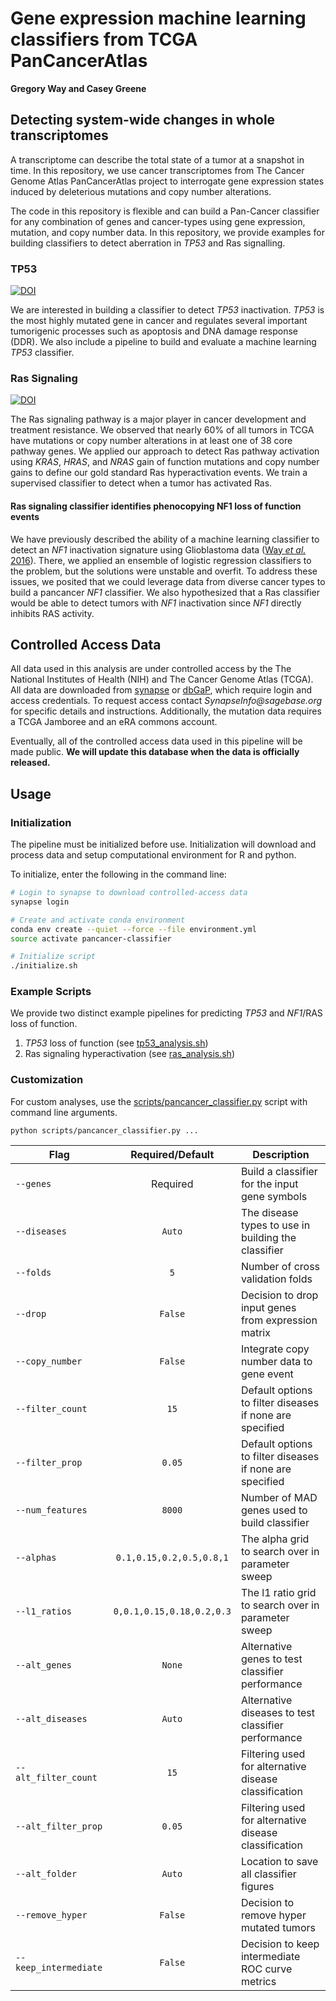 # Gene expression machine learning classifiers from TCGA PanCancerAtlas

**Gregory Way and Casey Greene**

## Detecting system-wide changes in whole transcriptomes

A transcriptome can describe the total state of a tumor at a snapshot
in time. In this repository, we use cancer transcriptomes from The Cancer
Genome Atlas PanCancerAtlas project to interrogate gene expression states
induced by deleterious mutations and copy number alterations.

The code in this repository is flexible and can build a Pan-Cancer classifier
for any combination of genes and cancer-types using gene expression, mutation,
and copy number data. In this repository, we provide examples for building
classifiers to detect aberration in _TP53_ and Ras signalling.

### TP53

[![DOI](https://zenodo.org/badge/DOI/10.5281/zenodo.400250.svg)](https://doi.org/10.5281/zenodo.400250)

We are interested in building a classifier to detect _TP53_ inactivation.
_TP53_ is the most highly mutated gene in cancer and regulates several important
tumorigenic processes such as apoptosis and DNA damage response (DDR). We also
include a pipeline to build and evaluate a machine learning _TP53_ classifier.

### Ras Signaling

[![DOI](https://zenodo.org/badge/DOI/10.5281/zenodo.1000876.svg)](https://doi.org/10.5281/zenodo.1000876)

The Ras signaling pathway is a major player in cancer development and
treatment resistance. We observed that nearly 60% of all tumors in TCGA
have mutations or copy number alterations in at least one of 38 core pathway
genes. We applied our approach to detect Ras pathway activation using
_KRAS_, _HRAS_, and _NRAS_ gain of function mutations and copy number gains
to define our gold standard Ras hyperactivation events. We train a supervised
classifier to detect when a tumor has activated Ras.

#### Ras signaling classifier identifies phenocopying NF1 loss of function events

We have previously described the ability of a machine learning classifier to
detect an _NF1_ inactivation signature using Glioblastoma data
([Way _et al._ 2016](http://doi.org/10.1186/s12864-017-3519-7)). There, we
applied an ensemble of logistic regression classifiers to the problem, but the
solutions were unstable and overfit. To address these issues, we posited that
we could leverage data from diverse cancer types to build a pancancer _NF1_
classifier. We also hypothesized that a Ras classifier would be able to detect
tumors with _NF1_ inactivation since _NF1_ directly inhibits RAS activity.

## Controlled Access Data

All data used in this analysis are under controlled access by the The National
Institutes of Health (NIH) and The Cancer Genome Atlas (TCGA). All data are
downloaded from [synapse](http://synapse.org) or
[dbGaP](https://www.ncbi.nlm.nih.gov/gap), which require login and access
credentials. To request access contact _SynapseInfo@sagebase.org_ for specific
details and instructions. Additionally, the mutation data requires a TCGA
Jamboree and an eRA commons account.

Eventually, all of the controlled access data used in this pipeline will be
made public. **We will update this database when the data is officially
released.**

## Usage

### Initialization

The pipeline must be initialized before use. Initialization will download and
process data and setup computational environment for R and python.

To initialize, enter the following in the command line:

```sh
# Login to synapse to download controlled-access data
synapse login

# Create and activate conda environment
conda env create --quiet --force --file environment.yml
source activate pancancer-classifier

# Initialize script
./initialize.sh
```

### Example Scripts

We provide two distinct example pipelines for predicting _TP53_ and _NF1_/RAS
loss of function.

1. _TP53_ loss of function (see [tp53_analysis.sh](tp53_analysis.sh))
2. Ras signaling hyperactivation (see [ras_analysis.sh](ras_analysis.sh))

### Customization

For custom analyses, use the
[scripts/pancancer_classifier.py](scripts/pancancer_classifier.py) script with
command line arguments.

```
python scripts/pancancer_classifier.py ...
```

| Flag | Required/Default | Description |
| ---- | :--------------: | ----------- |
| `--genes` | Required |  Build a classifier for the input gene symbols |
| `--diseases` | `Auto` | The disease types to use in building the classifier |
| `--folds` | `5` | Number of cross validation folds |
| `--drop` |  `False` | Decision to drop input genes from expression matrix |
| `--copy_number` |  `False` | Integrate copy number data to gene event |
| `--filter_count` |  `15` | Default options to filter diseases if none are specified |
| `--filter_prop` |  `0.05` | Default options to filter diseases if none are specified |
| `--num_features` |  `8000` | Number of MAD genes used to build classifier |
| `--alphas` | `0.1,0.15,0.2,0.5,0.8,1` | The alpha grid to search over in parameter sweep |
| `--l1_ratios` | `0,0.1,0.15,0.18,0.2,0.3` | The l1 ratio grid to search over in parameter sweep |
| `--alt_genes` | `None` | Alternative genes to test classifier performance |
| `--alt_diseases` |  `Auto` | Alternative diseases to test classifier performance |
| `--alt_filter_count` | `15` | Filtering used for alternative disease classification |
| `--alt_filter_prop` |  `0.05` | Filtering used for alternative disease classification |
| `--alt_folder` | `Auto` | Location to save all classifier figures |
| `--remove_hyper` | `False` | Decision to remove hyper mutated tumors |
| `--keep_intermediate` | `False` | Decision to keep intermediate ROC curve metrics |


